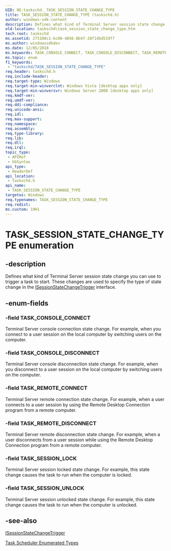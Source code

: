 ```yaml
---
UID: NE:taskschd._TASK_SESSION_STATE_CHANGE_TYPE
title: TASK_SESSION_STATE_CHANGE_TYPE (taskschd.h)
author: windows-sdk-content
description: Defines what kind of Terminal Server session state change you can use to trigger a task to start.
old-location: taskschd\task_session_state_change_type.htm
tech.root: taskschd
ms.assetid: 275108c1-bc08-4856-8b4f-28f14bd519f7
ms.author: windowssdkdev
ms.date: 12/05/2018
ms.keywords: TASK_CONSOLE_CONNECT, TASK_CONSOLE_DISCONNECT, TASK_REMOTE_CONNECT, TASK_REMOTE_DISCONNECT, TASK_SESSION_LOCK, TASK_SESSION_STATE_CHANGE_TYPE, TASK_SESSION_STATE_CHANGE_TYPE enumeration [Task Scheduler], TASK_SESSION_UNLOCK, taskschd.task_session_state_change_type, taskschd/TASK_CONSOLE_CONNECT, taskschd/TASK_CONSOLE_DISCONNECT, taskschd/TASK_REMOTE_CONNECT, taskschd/TASK_REMOTE_DISCONNECT, taskschd/TASK_SESSION_LOCK, taskschd/TASK_SESSION_STATE_CHANGE_TYPE, taskschd/TASK_SESSION_UNLOCK
ms.topic: enum
f1_keywords: 
 - "taskschd/TASK_SESSION_STATE_CHANGE_TYPE"
req.header: taskschd.h
req.include-header: 
req.target-type: Windows
req.target-min-winverclnt: Windows Vista [desktop apps only]
req.target-min-winversvr: Windows Server 2008 [desktop apps only]
req.kmdf-ver: 
req.umdf-ver: 
req.ddi-compliance: 
req.unicode-ansi: 
req.idl: 
req.max-support: 
req.namespace: 
req.assembly: 
req.type-library: 
req.lib: 
req.dll: 
req.irql: 
topic_type:
 - APIRef
 - kbSyntax
api_type:
 - HeaderDef
api_location:
 - taskschd.h
api_name:
 - TASK_SESSION_STATE_CHANGE_TYPE
targetos: Windows
req.typenames: TASK_SESSION_STATE_CHANGE_TYPE
req.redist: 
ms.custom: 19H1
---
```


# TASK_SESSION_STATE_CHANGE_TYPE enumeration


## -description


Defines what kind of Terminal Server session state change you can use to trigger a task to start. These changes are used to specify the type of state change in the <a href="https://docs.microsoft.com/windows/desktop/api/taskschd/nn-taskschd-isessionstatechangetrigger">ISessionStateChangeTrigger</a> interface.


## -enum-fields




### -field TASK_CONSOLE_CONNECT

Terminal Server console connection state change. For example, when you connect to a user session on the local computer by switching users on the computer.


### -field TASK_CONSOLE_DISCONNECT

Terminal Server console disconnection state change. For example, when you disconnect to a user session on the local computer by switching users on the computer.


### -field TASK_REMOTE_CONNECT

Terminal Server remote connection state change. For example, when a user connects to a user session by using the Remote Desktop Connection program from a remote computer.


### -field TASK_REMOTE_DISCONNECT

Terminal Server remote disconnection state change. For example, when a user disconnects from a user session while using the Remote Desktop Connection program from a remote computer.


### -field TASK_SESSION_LOCK

Terminal Server session locked state change. For example, this state change causes the task to run when the computer is locked.


### -field TASK_SESSION_UNLOCK

Terminal Server session unlocked state change. For example, this state change causes the task to run when the computer is unlocked.


## -see-also




<a href="https://docs.microsoft.com/windows/desktop/api/taskschd/nn-taskschd-isessionstatechangetrigger">ISessionStateChangeTrigger</a>



<a href="https://docs.microsoft.com/windows/desktop/TaskSchd/task-scheduler-enumerated-types">Task Scheduler Enumerated Types</a>
 

 

